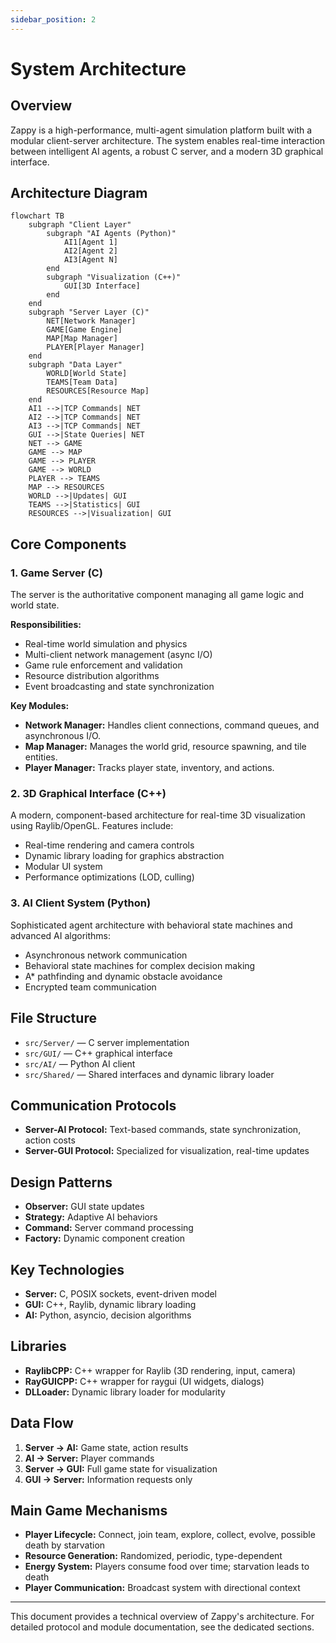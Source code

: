 ```yaml
---
sidebar_position: 2
---
```


# System Architecture

## Overview

Zappy is a high-performance, multi-agent simulation platform built with a modular client-server architecture. The system enables real-time interaction between intelligent AI agents, a robust C server, and a modern 3D graphical interface.

## Architecture Diagram

```mermaid
flowchart TB
    subgraph "Client Layer"
        subgraph "AI Agents (Python)"
            AI1[Agent 1]
            AI2[Agent 2]
            AI3[Agent N]
        end
        subgraph "Visualization (C++)"
            GUI[3D Interface]
        end
    end
    subgraph "Server Layer (C)"
        NET[Network Manager]
        GAME[Game Engine]
        MAP[Map Manager]
        PLAYER[Player Manager]
    end
    subgraph "Data Layer"
        WORLD[World State]
        TEAMS[Team Data]
        RESOURCES[Resource Map]
    end
    AI1 -->|TCP Commands| NET
    AI2 -->|TCP Commands| NET
    AI3 -->|TCP Commands| NET
    GUI -->|State Queries| NET
    NET --> GAME
    GAME --> MAP
    GAME --> PLAYER
    GAME --> WORLD
    PLAYER --> TEAMS
    MAP --> RESOURCES
    WORLD -->|Updates| GUI
    TEAMS -->|Statistics| GUI
    RESOURCES -->|Visualization| GUI
```

## Core Components

### 1. Game Server (C)

The server is the authoritative component managing all game logic and world state.

**Responsibilities:**
- Real-time world simulation and physics
- Multi-client network management (async I/O)
- Game rule enforcement and validation
- Resource distribution algorithms
- Event broadcasting and state synchronization

**Key Modules:**
- **Network Manager:** Handles client connections, command queues, and asynchronous I/O.
- **Map Manager:** Manages the world grid, resource spawning, and tile entities.
- **Player Manager:** Tracks player state, inventory, and actions.

### 2. 3D Graphical Interface (C++)

A modern, component-based architecture for real-time 3D visualization using Raylib/OpenGL. Features include:
- Real-time rendering and camera controls
- Dynamic library loading for graphics abstraction
- Modular UI system
- Performance optimizations (LOD, culling)

### 3. AI Client System (Python)

Sophisticated agent architecture with behavioral state machines and advanced AI algorithms:
- Asynchronous network communication
- Behavioral state machines for complex decision making
- A* pathfinding and dynamic obstacle avoidance
- Encrypted team communication

## File Structure

- `src/Server/` — C server implementation
- `src/GUI/` — C++ graphical interface
- `src/AI/` — Python AI client
- `src/Shared/` — Shared interfaces and dynamic library loader

## Communication Protocols

- **Server-AI Protocol:** Text-based commands, state synchronization, action costs
- **Server-GUI Protocol:** Specialized for visualization, real-time updates

## Design Patterns

- **Observer:** GUI state updates
- **Strategy:** Adaptive AI behaviors
- **Command:** Server command processing
- **Factory:** Dynamic component creation

## Key Technologies

- **Server:** C, POSIX sockets, event-driven model
- **GUI:** C++, Raylib, dynamic library loading
- **AI:** Python, asyncio, decision algorithms

## Libraries

- **RaylibCPP:** C++ wrapper for Raylib (3D rendering, input, camera)
- **RayGUICPP:** C++ wrapper for raygui (UI widgets, dialogs)
- **DLLoader:** Dynamic library loader for modularity

## Data Flow

1. **Server → AI:** Game state, action results
2. **AI → Server:** Player commands
3. **Server → GUI:** Full game state for visualization
4. **GUI → Server:** Information requests only

## Main Game Mechanisms

- **Player Lifecycle:** Connect, join team, explore, collect, evolve, possible death by starvation
- **Resource Generation:** Randomized, periodic, type-dependent
- **Energy System:** Players consume food over time; starvation leads to death
- **Player Communication:** Broadcast system with directional context

---

This document provides a technical overview of Zappy's architecture. For detailed protocol and module documentation, see the dedicated sections.
